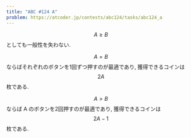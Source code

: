 ```yaml
---
title: "ABC #124 A"
problem: https://atcoder.jp/contests/abc124/tasks/abc124_a
---
```

$$ A \geq B $$ としても一般性を失わない.

$$ A = B $$ ならばそれぞれのボタンを1回ずつ押すのが最適であり, 獲得できるコインは $$ 2A $$ 枚である.

$$ A \gt B $$ ならば A のボタンを2回押すのが最適であり, 獲得できるコインは $$ 2A-1 $$ 枚である.
